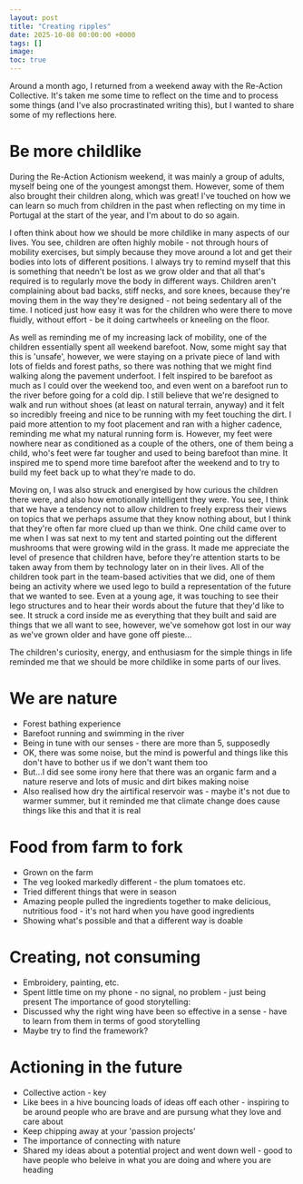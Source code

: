 ```yaml
--- 
layout: post
title: "Creating ripples"
date: 2025-10-08 00:00:00 +0000 
tags: []
image: 
toc: true
--- 
```


Around a month ago, I returned from a weekend away with the Re-Action Collective. It's taken me some time to reflect on the time and to process some things (and I've also procrastinated writing this), but I wanted to share some of my reflections here.

# Be more childlike
During the Re-Action Actionism weekend, it was mainly a group of adults, myself being one of the youngest amongst them. However, some of them also brought their children along, which was great! I've touched on how we can learn so much from children in the past when reflecting on my time in Portugal at the start of the year, and I'm about to do so again. 

I often think about how we should be more childlike in many aspects of our lives. You see, children are often highly mobile - not through hours of mobility exercises, but simply because they move around a lot and get their bodies into lots of different positions. I always try to remind myself that this is something that needn't be lost as we grow older and that all that's required is to regularly move the body in different ways. Children aren't complaining about bad backs, stiff necks, and sore knees, because they're moving them in the way they're designed - not being sedentary all of the time. I noticed just how easy it was for the children who were there to move fluidly, without effort - be it doing cartwheels or kneeling on the floor. 

As well as reminding me of my increasing lack of mobility, one of the children essentially spent all weekend barefoot. Now, some might say that this is 'unsafe', however, we were staying on a private piece of land with lots of fields and forest paths, so there was nothing that we might find walking along the pavement underfoot. I felt inspired to be barefoot as much as I could over the weekend too, and even went on a barefoot run to the river before going for a cold dip. I still believe that we're designed to walk and run without shoes (at least on natural terrain, anyway) and it felt so incredibly freeing and nice to be running with my feet touching the dirt. I paid more attention to my foot placement and ran with a higher cadence, reminding me what my natural running form is. However, my feet were nowhere near as conditioned as a couple of the others, one of them being a child, who's feet were far tougher and used to being barefoot than mine. It inspired me to spend more time barefoot after the weekend and to try to build my feet back up to what they're made to do. 

Moving on, I was also struck and energised by how curious the children there were, and also how emotionally intelligent they were. You see, I think that we have a tendency not to allow children to freely express their views on topics that we perhaps assume that they know nothing about, but I think that they're often far more clued up than we think. One child came over to me when I was sat next to my tent and started pointing out the different mushrooms that were growing wild in the grass. It made me appreciate the level of presence that children have, before they're attention starts to be taken away from them by technology later on in their lives. All of the children took part in the team-based activities that we did, one of them being an activity where we used lego to build a representation of the future that we wanted to see. Even at a young age, it was touching to see their lego structures and to hear their words about the future that they'd like to see. It struck a cord inside me as everything that they built and said are things that we all want to see, however, we've somehow got lost in our way as we've grown older and have gone off pieste...

The children's curiosity, energy, and enthusiasm for the simple things in life reminded me that we should be more childlike in some parts of our lives. 

# We are nature 
- Forest bathing experience 
- Barefoot running and swimming in the river 
- Being in tune with our senses - there are more than 5, supposedly 
- OK, there was some noise, but the mind is powerful and things like this don't have to bother us if we don't want them too
- But...I did see some irony here that there was an organic farm and a nature reserve and lots of music and dirt bikes making noise
- Also realised how dry the airtifical reservoir was - maybe it's not due to warmer summer, but it reminded me that climate change does cause things like this and that it is real

# Food from farm to fork
- Grown on the farm 
- The veg looked markedly different - the plum tomatoes etc.
- Tried different things that were in season 
- Amazing people pulled the ingredients together to make delicious, nutritious food - it's not hard when you have good ingredients 
- Showing what's possible and that a different way is doable

# Creating, not consuming 
- Embroidery, painting, etc.
- Spent little time on my phone - no signal, no problem - just being present 
The importance of good storytelling:
- Discussed why the right wing have been so effective in a sense - have to learn from them in terms of good storytelling 
- Maybe try to find the framework? 

# Actioning in the future
- Collective action - key
- Like bees in a hive bouncing loads of ideas off each other - inspiring to be around people who are brave and are pursung what they love and care about 
- Keep chipping away at your 'passion projects'
- The importance of connecting with nature 
- Shared my ideas about a potential project and went down well - good to have people who beleive in what you are doing and where you are heading